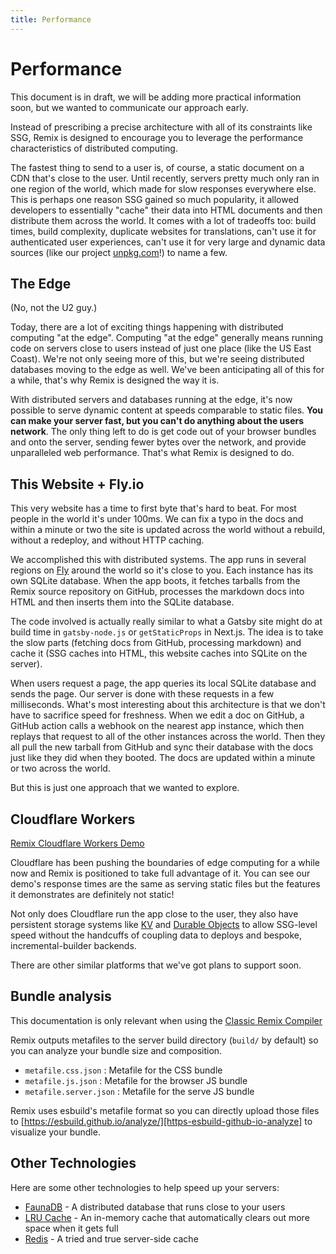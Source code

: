 ```yaml
---
title: Performance
---
```


# Performance

<docs-warning>This document is in draft, we will be adding more practical information soon, but we wanted to communicate our approach early.</docs-warning>

Instead of prescribing a precise architecture with all of its constraints like SSG, Remix is designed to encourage you to leverage the performance characteristics of distributed computing.

The fastest thing to send to a user is, of course, a static document on a CDN that's close to the user. Until recently, servers pretty much only ran in one region of the world, which made for slow responses everywhere else. This is perhaps one reason SSG gained so much popularity, it allowed developers to essentially "cache" their data into HTML documents and then distribute them across the world. It comes with a lot of tradeoffs too: build times, build complexity, duplicate websites for translations, can't use it for authenticated user experiences, can't use it for very large and dynamic data sources (like our project [unpkg.com][unpkg-com]!) to name a few.

## The Edge

(No, not the U2 guy.)

Today, there are a lot of exciting things happening with distributed computing "at the edge". Computing "at the edge" generally means running code on servers close to users instead of just one place (like the US East Coast). We're not only seeing more of this, but we're seeing distributed databases moving to the edge as well. We've been anticipating all of this for a while, that's why Remix is designed the way it is.

With distributed servers and databases running at the edge, it's now possible to serve dynamic content at speeds comparable to static files. **You can make your server fast, but you can't do anything about the users network**. The only thing left to do is get code out of your browser bundles and onto the server, sending fewer bytes over the network, and provide unparalleled web performance. That's what Remix is designed to do.

## This Website + Fly.io

This very website has a time to first byte that's hard to beat. For most people in the world it's under 100ms. We can fix a typo in the docs and within a minute or two the site is updated across the world without a rebuild, without a redeploy, and without HTTP caching.

We accomplished this with distributed systems. The app runs in several regions on [Fly][fly] around the world so it's close to you. Each instance has its own SQLite database. When the app boots, it fetches tarballs from the Remix source repository on GitHub, processes the markdown docs into HTML and then inserts them into the SQLite database.

The code involved is actually really similar to what a Gatsby site might do at build time in `gatsby-node.js` or `getStaticProps` in Next.js. The idea is to take the slow parts (fetching docs from GitHub, processing markdown) and cache it (SSG caches into HTML, this website caches into SQLite on the server).

When users request a page, the app queries its local SQLite database and sends the page. Our server is done with these requests in a few milliseconds. What's most interesting about this architecture is that we don't have to sacrifice speed for freshness. When we edit a doc on GitHub, a GitHub action calls a webhook on the nearest app instance, which then replays that request to all of the other instances across the world. Then they all pull the new tarball from GitHub and sync their database with the docs just like they did when they booted. The docs are updated within a minute or two across the world.

But this is just one approach that we wanted to explore.

## Cloudflare Workers

[Remix Cloudflare Workers Demo][remix-cloudflare-workers-demo]

Cloudflare has been pushing the boundaries of edge computing for a while now and Remix is positioned to take full advantage of it. You can see our demo's response times are the same as serving static files but the features it demonstrates are definitely not static!

Not only does Cloudflare run the app close to the user, they also have persistent storage systems like [KV][kv] and [Durable Objects][durable-objects] to allow SSG-level speed without the handcuffs of coupling data to deploys and bespoke, incremental-builder backends.

There are other similar platforms that we've got plans to support soon.

## Bundle analysis

<docs-warning>This documentation is only relevant when using the [Classic Remix Compiler][classic-remix-compiler]</docs-warning>

Remix outputs metafiles to the server build directory (`build/` by default) so you can analyze your bundle size and composition.

- `metafile.css.json` : Metafile for the CSS bundle
- `metafile.js.json` : Metafile for the browser JS bundle
- `metafile.server.json` : Metafile for the serve JS bundle

Remix uses esbuild's metafile format so you can directly upload those files to [https://esbuild.github.io/analyze/][https-esbuild-github-io-analyze] to visualize your bundle.

## Other Technologies

Here are some other technologies to help speed up your servers:

- [FaunaDB][fauna-db] - A distributed database that runs close to your users
- [LRU Cache][lru-cache] - An in-memory cache that automatically clears out more space when it gets full
- [Redis][redis] - A tried and true server-side cache

[unpkg-com]: https://unpkg.com
[fly]: https://fly.io
[remix-cloudflare-workers-demo]: https://remix-cloudflare-demo.jacob-ebey.workers.dev
[kv]: https://developers.cloudflare.com/workers/learning/how-kv-works
[durable-objects]: https://blog.cloudflare.com/introducing-workers-durable-objects
[fauna-db]: https://fauna.com
[lru-cache]: https://www.npmjs.com/package/lru-cache
[redis]: https://www.npmjs.com/package/redis
[https-esbuild-github-io-analyze]: https://esbuild.github.io/analyze
[classic-remix-compiler]: ../future/vite#classic-remix-compiler-vs-remix-vite
